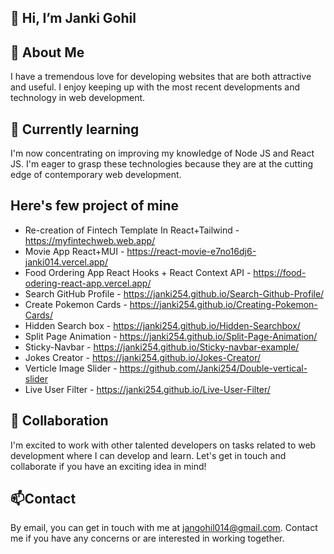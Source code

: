 ## 👋 Hi, I’m Janki Gohil

## 👀 About Me

I have a tremendous love for developing websites that are both attractive and useful. I enjoy keeping up with the most recent developments and technology in web development.
## 🌱 Currently learning

I'm now concentrating on improving my knowledge of Node JS and React JS. I'm eager to grasp these technologies because they are at the cutting edge of contemporary web development.
## Here's few project of mine
- Re-creation of Fintech Template In React+Tailwind - https://myfintechweb.web.app/
- Movie App React+MUI - https://react-movie-e7no16dj6-janki014.vercel.app/
- Food Ordering App React Hooks + React Context API - https://food-odering-react-app.vercel.app/
- Search GitHub Profile - https://janki254.github.io/Search-Github-Profile/
- Create Pokemon Cards - https://janki254.github.io/Creating-Pokemon-Cards/
- Hidden Search box - https://janki254.github.io/Hidden-Searchbox/
- Split Page Animation - https://janki254.github.io/Split-Page-Animation/
- Sticky-Navbar - https://janki254.github.io/Sticky-navbar-example/
- Jokes Creator - https://janki254.github.io/Jokes-Creator/
- Verticle Image Slider - https://github.com/Janki254/Double-vertical-slider
- Live User Filter - https://janki254.github.io/Live-User-Filter/
## 💞️ Collaboration
I'm excited to work with other talented developers on tasks related to web development where I can develop and learn. Let's get in touch and collaborate if you have an exciting idea in mind!

## 📫Contact
By email, you can get in touch with me at jangohil014@gmail.com. Contact me if you have any concerns or are interested in working together.
<!---
Janki254/Janki254 is a ✨ special ✨ repository because its `README.md` (this file) appears on your GitHub profile.
You can click the Preview link to take a look at your changes.
--->

